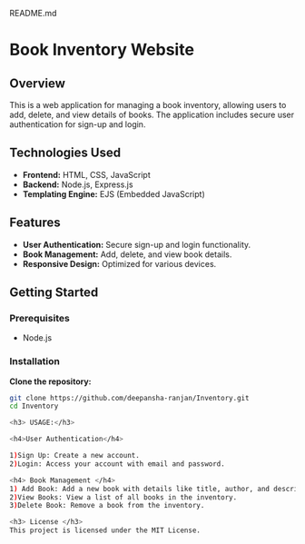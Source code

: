 README.md

# Book Inventory Website

## Overview
This is a web application for managing a book inventory, allowing users to add, delete, and view details of books. The application includes secure user authentication for sign-up and login.

## Technologies Used
- **Frontend:** HTML, CSS, JavaScript
- **Backend:** Node.js, Express.js
- **Templating Engine:** EJS (Embedded JavaScript)

## Features
- **User Authentication:** Secure sign-up and login functionality.
- **Book Management:** Add, delete, and view book details.
- **Responsive Design:** Optimized for various devices.

## Getting Started

### Prerequisites
- Node.js


### Installation

 **Clone the repository:**
   ```bash
   git clone https://github.com/deepansha-ranjan/Inventory.git
   cd Inventory

<h3> USAGE:</h3>

<h4>User Authentication</h4>

1)Sign Up: Create a new account.
2)Login: Access your account with email and password.

<h4> Book Management </h4>
1) Add Book: Add a new book with details like title, author, and description.
2)View Books: View a list of all books in the inventory.
3)Delete Book: Remove a book from the inventory.

<h3> License </h3>
This project is licensed under the MIT License.